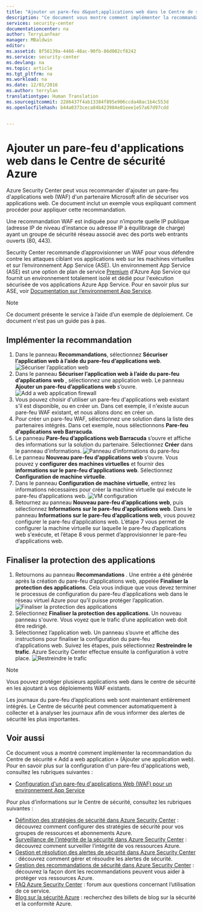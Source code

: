 ```yaml
---
title: "Ajouter un pare-feu d&quot;applications web dans le Centre de sécurité Azure | Microsoft Docs"
description: "Ce document vous montre comment implémenter la recommandation d’Azure Security Center **Add a web application firewall** (Ajouter un pare-feu d’applications web) et **Finalize application protection** (Finaliser la protection des applications)."
services: security-center
documentationcenter: na
author: TerryLanfear
manager: MBaldwin
editor: 
ms.assetid: 8f56139a-4466-48ac-90fb-86d002cf8242
ms.service: security-center
ms.devlang: na
ms.topic: article
ms.tgt_pltfrm: na
ms.workload: na
ms.date: 12/01/2016
ms.author: terrylan
translationtype: Human Translation
ms.sourcegitcommit: 2286437f4ab13384f895e906ccda48ac1b4c553d
ms.openlocfilehash: b44a0373ceca84b423984e01eee1e57a67d97cdd


---
```

# <a name="add-a-web-application-firewall-in-azure-security-center"></a>Ajouter un pare-feu d'applications web dans le Centre de sécurité Azure
Azure Security Center peut vous recommander d'ajouter un pare-feu d'applications web (WAF) d'un partenaire Microsoft afin de sécuriser vos applications web. Ce document inclut un exemple vous expliquant comment procéder pour appliquer cette recommandation.

Une recommandation WAF est indiquée pour n’importe quelle IP publique (adresse IP de niveau d’instance ou adresse IP à équilibrage de charge) ayant un groupe de sécurité réseau associé avec des ports web entrants ouverts (80, 443).

Security Center recommande d’approvisionner un WAF pour vous défendre contre les attaques ciblant vos applications web sur les machines virtuelles et sur l’environnement App Service (ASE). Un environnement App Service (ASE) est une option de plan de service [Premium](https://azure.microsoft.com/pricing/details/app-service/) d'Azure App Service qui fournit un environnement totalement isolé et dédié pour l'exécution sécurisée de vos applications Azure App Service. Pour en savoir plus sur ASE, voir [Documentation sur l’environnement App Service](../app-service/app-service-app-service-environments-readme.md).

> [!NOTE]
> Ce document présente le service à l’aide d’un exemple de déploiement.  Ce document n'est pas un guide pas à pas.
>
>

## <a name="implement-the-recommendation"></a>Implémenter la recommandation
1. Dans le panneau **Recommandations**, sélectionnez **Sécuriser l’application web à l’aide du pare-feu d’applications web**.
   ![Sécuriser l’application web][1]
2. Dans le panneau **Sécuriser l’application web à l’aide du pare-feu d’applications web** , sélectionnez une application web. Le panneau **Ajouter un pare-feu d’applications web** s’ouvre.
   ![Add a web application firewall][2]
3. Vous pouvez choisir d'utiliser un pare-feu d'applications web existant s'il est disponible, ou en créer un. Dans cet exemple, il n'existe aucun pare-feu WAF existant, et nous allons donc en créer un.
4. Pour créer un pare-feu WAF, sélectionnez une solution dans la liste des partenaires intégrés. Dans cet exemple, nous sélectionnons **Pare-feu d’applications web Barracuda**.
5. Le panneau **Pare-feu d’applications web Barracuda** s’ouvre et affiche des informations sur la solution du partenaire. Sélectionnez **Créer** dans le panneau d’informations.
   ![Panneau d’informations du pare-feu][3]
6. Le panneau **Nouveau pare-feu d’applications web** s’ouvre. Vous pouvez y **configurer des machines virtuelles** et fournir des **informations sur le pare-feu d’applications web**. Sélectionnez **Configuration de machine virtuelle**.
7. Dans le panneau **Configuration de machine virtuelle**, entrez les informations nécessaires pour créer la machine virtuelle qui exécute le pare-feu d’applications web.
   ![VM configuration][4]
8. Retournez au panneau **Nouveau pare-feu d’applications web**, puis sélectionnez **Informations sur le pare-feu d’applications web**. Dans le panneau **Informations sur le pare-feu d’applications web**, vous pouvez configurer le pare-feu d’applications web. L’étape 7 vous permet de configurer la machine virtuelle sur laquelle le pare-feu d’applications web s'exécute, et l’étape 8 vous permet d’approvisionner le pare-feu d’applications web.

## <a name="finalize-application-protection"></a>Finaliser la protection des applications
1. Retournons au panneau **Recommandations** . Une entrée a été générée après la création du pare-feu d’applications web, appelée **Finaliser la protection des applications**. Cela vous indique que vous devez terminer le processus de configuration du pare-feu d’applications web dans le réseau virtuel Azure pour qu’il puisse protéger l’application.
   ![Finaliser la protection des applications][5]
2. Sélectionnez **Finaliser la protection des applications**. Un nouveau panneau s'ouvre. Vous voyez que le trafic d’une application web doit être redirigé.
3. Sélectionnez l’application web. Un panneau s’ouvre et affiche des instructions pour finaliser la configuration du pare-feu d’applications web. Suivez les étapes, puis sélectionnez **Restreindre le trafic**. Azure Security Center effectue ensuite la configuration à votre place.
   ![Restreindre le trafic][6]

> [!NOTE]
> Vous pouvez protéger plusieurs applications web dans le centre de sécurité en les ajoutant à vos déploiements WAF existants.
>
>

Les journaux du pare-feu d’applications web sont maintenant entièrement intégrés. Le Centre de sécurité peut commencer automatiquement à collecter et à analyser les journaux afin de vous informer des alertes de sécurité les plus importantes.

## <a name="see-also"></a>Voir aussi
Ce document vous a montré comment implémenter la recommandation du Centre de sécurité « Add a web application » (Ajouter une application web). Pour en savoir plus sur la configuration d'un pare-feu d'applications web, consultez les rubriques suivantes :

* [Configuration d'un pare-feu d'applications Web (WAF) pour un environnement App Service](../app-service-web/app-service-app-service-environment-web-application-firewall.md)

Pour plus d’informations sur le Centre de sécurité, consultez les rubriques suivantes :

* [Définition des stratégies de sécurité dans Azure Security Center](security-center-policies.md) : découvrez comment configurer des stratégies de sécurité pour vos groupes de ressources et abonnements Azure.
* [Surveillance de l’intégrité de la sécurité dans Azure Security Center](security-center-monitoring.md) : découvrez comment surveiller l’intégrité de vos ressources Azure.
* [Gestion et résolution des alertes de sécurité dans Azure Security Center](security-center-managing-and-responding-alerts.md) : découvrez comment gérer et résoudre les alertes de sécurité.
* [Gestion des recommandations de sécurité dans Azure Security Center](security-center-recommendations.md) : découvrez la façon dont les recommandations peuvent vous aider à protéger vos ressources Azure.
* [FAQ Azure Security Center](security-center-faq.md) : forum aux questions concernant l’utilisation de ce service.
* [Blog sur la sécurité Azure](http://blogs.msdn.com/b/azuresecurity/) : recherchez des billets de blog sur la sécurité et la conformité Azure.

<!--Image references-->
[1]: ./media/security-center-add-web-application-firewall/secure-web-application.png
[2]:./media/security-center-add-web-application-firewall/add-a-waf.png
[3]: ./media/security-center-add-web-application-firewall/info-blade.png
[4]: ./media/security-center-add-web-application-firewall/select-vm-config.png
[5]: ./media/security-center-add-web-application-firewall/finalize-waf.png
[6]: ./media/security-center-add-web-application-firewall/restrict-traffic.png



<!--HONumber=Dec16_HO1-->


